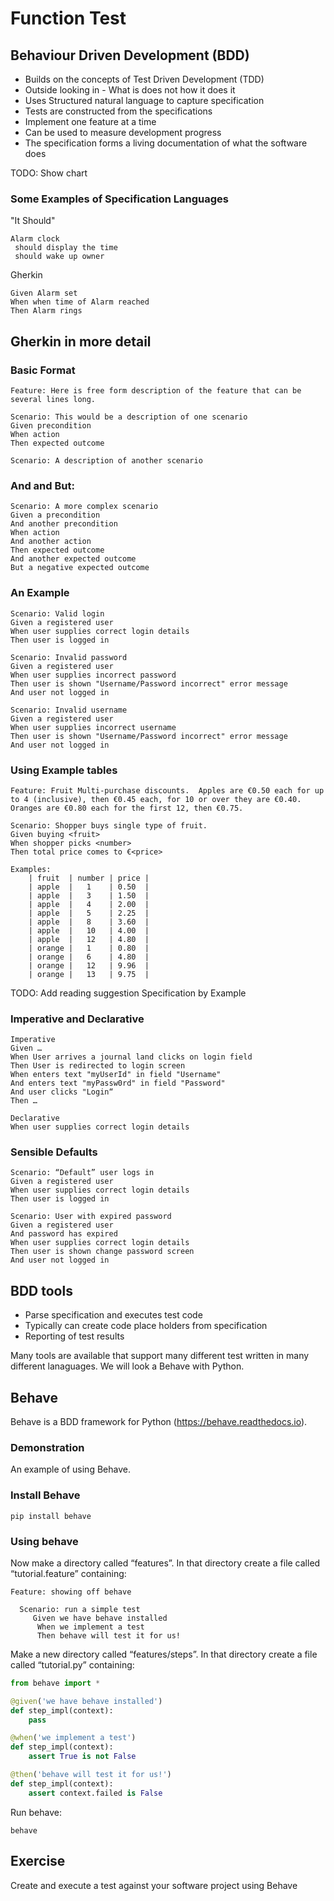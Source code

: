 # Function Test

## Behaviour Driven Development (BDD)
 
- Builds on the concepts of Test Driven Development (TDD)
- Outside looking in - What is does not how it does it
- Uses Structured natural language to capture specification   
- Tests are constructed from the specifications
- Implement one feature at a time
- Can be used to measure development progress
- The specification forms a living documentation of what the software does

TODO: Show chart

### Some Examples of Specification Languages

"It Should"
 
```gherkin
Alarm clock
 should display the time
 should wake up owner

``` 

Gherkin 

```gherkin
Given Alarm set 
When when time of Alarm reached
Then Alarm rings

```

## Gherkin in more detail
### Basic Format
```gherkin
Feature: Here is free form description of the feature that can be several lines long.

Scenario: This would be a description of one scenario
Given precondition  
When action
Then expected outcome

Scenario: A description of another scenario

```

### And and But:
```gherkin
Scenario: A more complex scenario
Given a precondition  
And another precondition
When action
And another action
Then expected outcome
And another expected outcome
But a negative expected outcome 
```

### An Example
```gherkin
Scenario: Valid login 
Given a registered user
When user supplies correct login details
Then user is logged in

Scenario: Invalid password 
Given a registered user
When user supplies incorrect password
Then user is shown "Username/Password incorrect" error message
And user not logged in

Scenario: Invalid username 
Given a registered user
When user supplies incorrect username
Then user is shown "Username/Password incorrect" error message
And user not logged in

```

### Using Example tables
```gherkin
Feature: Fruit Multi-purchase discounts.  Apples are €0.50 each for up to 4 (inclusive), then €0.45 each, for 10 or over they are €0.40.  Oranges are €0.80 each for the first 12, then €0.75.

Scenario: Shopper buys single type of fruit.
Given buying <fruit>
When shopper picks <number>
Then total price comes to €<price>

Examples:
    | fruit  | number | price |
    | apple  |   1    | 0.50  |
    | apple  |   3    | 1.50  |
    | apple  |   4    | 2.00  |
    | apple  |   5    | 2.25  |
    | apple  |   8    | 3.60  |
    | apple  |   10   | 4.00  |
    | apple  |   12   | 4.80  |
    | orange |   1    | 0.80  |
    | orange |   6    | 4.80  |
    | orange |   12   | 9.96  |
    | orange |   13   | 9.75  |

```
TODO: Add reading suggestion Specification by Example 

### Imperative and Declarative
```gherkin
Imperative
Given …
When User arrives a journal land clicks on login field
Then User is redirected to login screen
When enters text "myUserId" in field "Username"
And enters text "myPassw0rd" in field "Password"
And user clicks "Login“
Then …

Declarative
When user supplies correct login details

```

### Sensible Defaults
```gherkin
Scenario: “Default” user logs in
Given a registered user
When user supplies correct login details
Then user is logged in

Scenario: User with expired password
Given a registered user
And password has expired
When user supplies correct login details
Then user is shown change password screen
And user not logged in

```

## BDD tools
- Parse specification and executes test code
- Typically can create code place holders from specification
- Reporting of test results

Many tools are available that support many different test written in many different lanaguages.  We will look a Behave with Python.

## Behave
Behave is a BDD framework for Python (https://behave.readthedocs.io).

### Demonstration
An example of using Behave.

### Install Behave

``` 
pip install behave
```
### Using behave
Now make a directory called “features”. In that directory create a file called “tutorial.feature” containing:

```gherkin 
Feature: showing off behave

  Scenario: run a simple test
     Given we have behave installed
      When we implement a test
      Then behave will test it for us!
```

Make a new directory called “features/steps”. In that directory create a file called “tutorial.py” containing:

```python
from behave import *

@given('we have behave installed')
def step_impl(context):
    pass

@when('we implement a test')
def step_impl(context):
    assert True is not False

@then('behave will test it for us!')
def step_impl(context):
    assert context.failed is False
```

Run behave:

```
behave
```

## Exercise 
Create and execute a test against your software project using Behave


